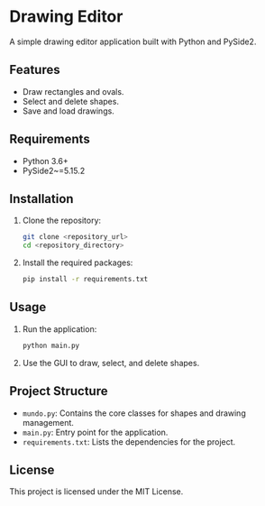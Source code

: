 # Drawing Editor

A simple drawing editor application built with Python and PySide2.

## Features

- Draw rectangles and ovals.
- Select and delete shapes.
- Save and load drawings.

## Requirements

- Python 3.6+
- PySide2~=5.15.2

## Installation

1. Clone the repository:
    ```sh
    git clone <repository_url>
    cd <repository_directory>
    ```

2. Install the required packages:
    ```sh
    pip install -r requirements.txt
    ```

## Usage

1. Run the application:
    ```sh
    python main.py
    ```

2. Use the GUI to draw, select, and delete shapes.

## Project Structure

- `mundo.py`: Contains the core classes for shapes and drawing management.
- `main.py`: Entry point for the application.
- `requirements.txt`: Lists the dependencies for the project.

## License

This project is licensed under the MIT License.